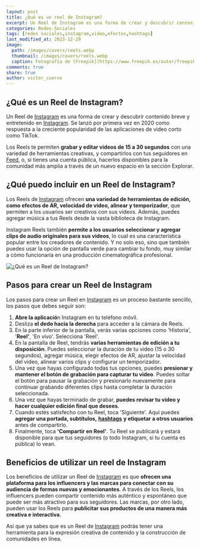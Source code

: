 ```yaml
---
layout: post
title: ¿Qué es un reel de Instagram?
excerpt: Un Reel de Instagram es una forma de crear y descubrir contenido breve y entretenido en Instagram. 
categories: Redes-Sociales
tags: [redes sociales,instagram,video,efectos,hashtags]
last_modified_at: 2023-12-29
image:
  path: /images/covers/reels.webp
  thumbnail: /images/covers/reels.webp
  caption: Fotografía de [Freepik](https://www.freepik.es/autor/freepik)
comments: true
share: true
author: victor_cuervo
---
```


## ¿Qué es un Reel de Instagram?


Un Reel de [Instagram](https://www.ayudaenlaweb.com/redes-sociales/que-es-instagram/) es una forma de crear y descubrir contenido breve y entretenido en [Instagram](https://www.ayudaenlaweb.com/redes-sociales/que-es-instagram/). Se lanzó por primera vez en 2020 como respuesta a la creciente popularidad de las aplicaciones de video corto como TikTok.


Los Reels te permiten **grabar y editar videos de 15 a 30 segundos** con una variedad de herramientas creativas, y compartirlos con tus seguidores en [Feed](https://www.ayudaenlaweb.com/redes-sociales/publicar-una-foto-en-tu-instagram-feed/), o, si tienes una cuenta pública, hacerlos disponibles para la comunidad más amplia a través de un nuevo espacio en la sección Explorar.


## ¿Qué puedo incluir en un Reel de Instagram?


Los Reels de [Instagram](https://www.ayudaenlaweb.com/redes-sociales/que-es-instagram/) ofrecen **una variedad de herramientas de edición, como efectos de AR, velocidad de video, alinear y temporizador**, que permiten a los usuarios ser creativos con sus videos. Además, puedes agregar música a tus Reels desde la vasta biblioteca de Instagram.


Instagram Reels también **permite a los usuarios seleccionar y agregar clips de audio originales para sus videos**, lo cual es una característica popular entre los creadores de contenido. Y no solo eso, sino que también puedes usar la opción de pantalla verde para cambiar tu fondo, muy similar a cómo funcionaría en una producción cinematográfica profesional.


![¿Qué es un Reel de Instagram?](https://ayudaenlaweb.com/images/articulos/instagram/reel.webp)


## Pasos para crear un Reel de Instagram


Los pasos para crear un Reel en [Instagram](https://www.ayudaenlaweb.com/redes-sociales/que-es-instagram/) es un proceso bastante sencillo, los pasos que debes seguir son:

1. **Abre la aplicació**n Instagram en tu teléfono móvil.
2. Desliza **el dedo hacia la derecha** para acceder a la cámara de Reels.
3. En la parte inferior de la pantalla, verás varias opciones como 'Historia', '**Reel'**, 'En vivo'. Selecciona 'Reel'.
4. En la pantalla de Reel, tendrás **varias herramientas de edición a tu disposición**. Puedes seleccionar la duración de tu video (15 o 30 segundos), agregar música, elegir efectos de AR, ajustar la velocidad del video, alinear varios clips y configurar un temporizador.
5. Una vez que hayas configurado todas tus opciones, puedes **presionar y mantener el botón de grabación para capturar tu video**. Puedes soltar el botón para pausar la grabación y presionarlo nuevamente para continuar grabando diferentes clips hasta completar la duración seleccionada.
6. Una vez que hayas terminado de grabar, **puedes revisar tu video y hacer cualquier edición final que desees**.
7. Cuando estés satisfecho con tu Reel, toca 'Siguiente'. Aquí puedes **agregar una portada, subtítulos,** [**hashtags**](https://www.ayudaenlaweb.com/internet-basico/que-son-los-hashtags/) **y etiquetar a otros usuarios** antes de compartirlo.
8. Finalmente, toca **'Compartir en Reel'**. Tu Reel se publicará y estará disponible para que tus seguidores (o todo Instagram, si tu cuenta es pública) lo vean.

## Beneficios de utilizar un reel de Instagram


Los beneficios de utilizar un Reel de [Instagram](https://www.ayudaenlaweb.com/redes-sociales/que-es-instagram/) es que **ofrecen una plataforma para los influencers y las marcas para conectar con su audiencia de formas nuevas y emocionantes**. A través de los Reels, los influencers pueden compartir contenido más auténtico y espontáneo que puede ser más atractivo para sus seguidores. Las marcas, por otro lado, pueden usar los Reels para **publicitar sus productos de una manera más creativa e interactiva**.


Así que ya sabes que es un Reel de [Instagram](https://www.ayudaenlaweb.com/redes-sociales/que-es-instagram/) podrás tener una herramienta para la expresión creativa de contenido y la construcción de comunidades en línea.

